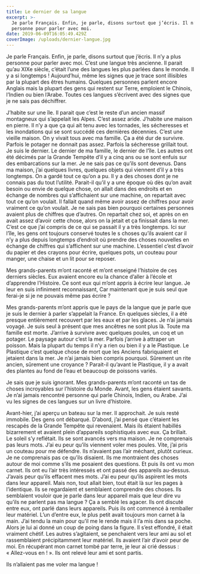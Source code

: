 ```yaml
---
title: Le dernier de sa langue
excerpt: >-
  Je parle Français. Enfin, je parle, disons surtout que j’écris. Il n’y a plus
  personne pour parler avec moi.
date: 2019-06-09T16:05:49.429Z
coverImage: /uploads/dernier-langue.jpg
---
```

Je parle Français. Enfin, je parle, disons surtout que j’écris. Il n’y a plus personne pour parler avec moi. C’est une langue très ancienne. Il parait qu’au XIXe siècle, c’était l’une des langues les plus parlées dans le monde. Il y a si longtemps ! Aujourd’hui, même les signes que je trace sont illisibles par la plupart des êtres humains. Quelques personnes parlent encore Anglais mais la plupart des gens qui restent sur Terre, emploient le Chinois, l’Indien ou bien l’Arabe. Toutes ces langues s’écrivent avec des signes que je ne sais pas déchiffrer.

J’habite sur une île. Il parait que c’est le reste d’un ancien massif montagneux qui s’appelait les Alpes. C’est assez aride. J’habite une maison en pierre. Il n’y a que ça qui ait tenu avec les tornades, les sécheresses et les inondations qui se sont succédé ces dernières décennies. C’est une vieille maison. On y vivait tous avec ma famille. Ça a été dur de survivre. Parfois le potager ne donnait pas assez. Parfois la sécheresse grillait tout. Je suis le dernier. Le dernier de ma famille, le dernier de l’île. Les autres ont été décimés par la Grande Tempête d’il y a cinq ans ou se sont enfuis sur des embarcations sur la mer. Je ne sais pas ce qu’ils sont devenus. Dans ma maison, j’ai quelques livres, quelques objets qui viennent d’il y a très longtemps. On a gardé tout ce qu’on a pu. Il y a des choses dont je ne connais pas du tout l’utilité. Parait-il qu’il y a une époque où dès qu’on avait besoin ou envie de quelque chose, on allait dans des endroits et en échange de nombres qui s’affichaient sur une machine, on repartait avec tout ce qu’on voulait. Il fallait quand même avoir assez de chiffres pour avoir vraiment ce qu’on voulait. Je ne sais pas bien pourquoi certaines personnes avaient plus de chiffres que d’autres. On repartait chez soi, et après on en avait assez d’avoir cette chose, alors on la jetait et ça finissait dans la mer. C’est ce que j’ai compris de ce qui se passait il y a très longtemps. Ici sur l’île, les gens ont toujours conservé toutes le s choses qu’ils avaient car il n’y a plus depuis longtemps d’endroit où prendre des choses nouvelles en échange de chiffres qui s’affichent sur une machine. L’essentiel c’est d’avoir du papier et des crayons pour écrire, quelques pots, un couteau pour manger, une chaise et un lit pour se reposer.

Mes grands-parents m’ont raconté et m’ont enseigné l’histoire de ces derniers siècles. Eux avaient encore eu la chance d’aller à l’école et d’apprendre l’Histoire. Ce sont eux qui m’ont appris à écrire leur langue. Je leur en suis infiniment reconnaissant, Car maintenant que je suis seul que ferai-je si je ne pouvais même pas écrire ?

Mes grands-parents m’ont appris que le pays de la langue que je parle que je suis le dernier à parler s’appelait la France. En quelques siècles, il a été presque entièrement recouvert par les eaux et par les glaces. Je n’ai jamais voyagé. Je suis seul à présent que mes ancêtres ne sont plus là. Toute ma famille est morte. J’arrive à survivre avec quelques poules, un coq et un potager. Le paysage autour c’est la mer. Parfois j’arrive à attraper un poisson. Mais la plupart du temps il n’y a rien ou bien il y a le Plastique. Le Plastique c’est quelque chose de mort que les Anciens fabriquaient et jetaient dans la mer. Je n’ai jamais bien compris pourquoi. Sûrement un rite ancien, sûrement une croyance ? Parait-il qu’avant le Plastique, il y a avait des plantes au fond de l’eau et beaucoup de poissons variés.

Je sais que je suis ignorant. Mes grands-parents m’ont raconté un tas de choses incroyables sur l’histoire du Monde. Avant, les gens étaient savants. Je n’ai jamais rencontré personne qui parle Chinois, Indien, ou Arabe. J’ai vu les signes de ces langues sur un livre d’histoire.

Avant-hier, j’ai aperçu un bateau sur la mer. Il approchait. Je suis resté immobile. Des gens ont débarqué. D’abord, j’ai pensé que c’étaient les rescapés de la Grande Tempête qui revenaient. Mais ils étaient habillés bizarrement et avaient plein d’appareils sophistiqués avec eux. Ça brillait. Le soleil s’y reflétait. Ils se sont avancés vers ma maison. Je ne comprenais pas leurs mots. J’ai eu peur qu’ils viennent voler mes poules. Vite, j’ai pris un couteau pour me défendre. Ils n’avaient pas l’air méchant, plutôt curieux. Je ne comprenais pas ce qu’ils disaient. Ils me montraient des choses autour de moi comme s’ils me posaient des questions. Et puis ils ont vu mon carnet. Ils ont eu l’air très intéressés et ont passé des appareils au-dessus. J’avais peur qu’ils effacent mes mots. J’ai eu peur qu’ils aspirent les mots dans leur appareil. Mais non, tout allait bien, tout était là sur les pages à l’identique. Ils se regardaient et semblaient comprendre des choses. Ils semblaient vouloir que je parle dans leur appareil mais que leur dire vu qu’ils ne parlent pas ma langue ? Ça a semblé les agacer. Ils ont discuté entre eux, ont parlé dans leurs appareils. Puis ils ont commencé à remballer leur matériel. L’un d’entre eux, le plus petit avait toujours mon carnet à la main. J’ai tendu la main pour qu’il me le rende mais il l’a mis dans sa poche. Alors je lui ai donné un coup de poing dans la figure. Il s’est effondré, il était vraiment chétif. Les autres s’agitaient, se penchaient vers leur ami au sol et rassemblaient précipitamment leur matériel. Ils avaient l’air d’avoir peur de moi. En récupérant mon carnet tombé par terre, je leur ai crié dessus : « Allez-vous en ! ». Ils ont relevé leur ami et sont partis.

Ils n’allaient pas me voler ma langue !
